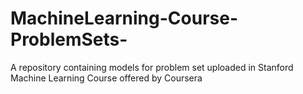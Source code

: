 # MachineLearning-Course-ProblemSets-
A repository containing models for problem set uploaded in Stanford Machine Learning Course offered by Coursera
